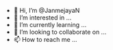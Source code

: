 - 👋 Hi, I’m @JanmejayaN
- 👀 I’m interested in ...
- 🌱 I’m currently learning ...
- 💞️ I’m looking to collaborate on ...
- 📫 How to reach me ...

<!---
JanmejayaN/JanmejayaN is a ✨ special ✨ repository because its `README.md` (this file) appears on your GitHub profile.
You can click the Preview link to take a look at your changes.
--->
